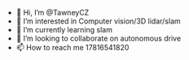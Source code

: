 - 👋 Hi, I’m @TawneyCZ
- 👀 I’m interested in Computer vision/3D lidar/slam
- 🌱 I’m currently learning slam
- 💞️ I’m looking to collaborate on autonomous drive
- 📫 How to reach me 17816541820

<!---
TawneyCZ/TawneyCZ is a ✨ special ✨ repository because its `README.md` (this file) appears on your GitHub profile.
You can click the Preview link to take a look at your changes.
--->
